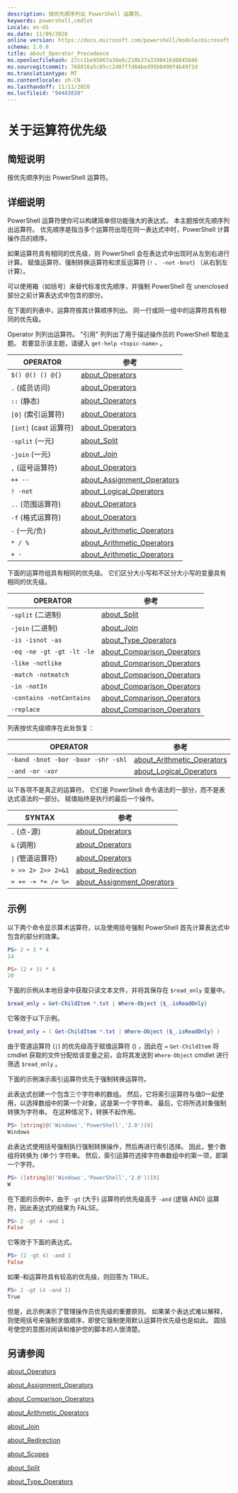```yaml
---
description: 按优先顺序列出 PowerShell 运算符。
keywords: powershell,cmdlet
Locale: en-US
ms.date: 11/09/2020
online version: https://docs.microsoft.com/powershell/module/microsoft.powershell.core/about/about_operator_precedence?view=powershell-5.1&WT.mc_id=ps-gethelp
schema: 2.0.0
title: about_Operator_Precedence
ms.openlocfilehash: 27cc1be95067a38e6c210b37a3398416d0845846
ms.sourcegitcommit: 768816a5c05cc2d07ffd84bed95b0499f4b49f2d
ms.translationtype: MT
ms.contentlocale: zh-CN
ms.lasthandoff: 11/11/2020
ms.locfileid: "94483030"
---
```

# <a name="about-operator-precedence"></a>关于运算符优先级

## <a name="short-description"></a>简短说明
按优先顺序列出 PowerShell 运算符。

## <a name="long-description"></a>详细说明

PowerShell 运算符使你可以构建简单但功能强大的表达式。 本主题按优先顺序列出运算符。 优先顺序是指当多个运算符出现在同一表达式中时，PowerShell 计算操作员的顺序。

如果运算符具有相同的优先级，则 PowerShell 会在表达式中出现时从左到右进行计算。 赋值运算符、强制转换运算符和求反运算符 (`!` 、 `-not` `-bnot`) （从右到左计算）。

可以使用箱（如括号）来替代标准优先顺序，并强制 PowerShell 在 unenclosed 部分之前计算表达式中包含的部分。

在下面的列表中，运算符按其计算顺序列出。 同一行或同一组中的运算符具有相同的优先级。

Operator 列列出运算符。 "引用" 列列出了用于描述操作员的 PowerShell 帮助主题。 若要显示该主题，请键入 `get-help <topic-name>` 。

|         OPERATOR         |           参考            |
| ------------------------ | ------------------------------ |
| `$() @() () @{}`         | [about_Operators][]            |
| `.` (成员访问)       | [about_Operators][]            |
| `::` (静态)             | [about_Operators][]            |
| `[0]` (索引运算符)    | [about_Operators][]            |
| `[int]` (cast 运算符)  | [about_Operators][]            |
| `-split` (一元)          | [about_Split][]                |
| `-join` (一元)           | [about_Join][]                 |
| `,` (逗号运算符)      | [about_Operators][]            |
| `++ --`                  | [about_Assignment_Operators][] |
| `! -not`                 | [about_Logical_Operators][]    |
| `..` (范围运算符)     | [about_Operators][]            |
| `-f` (格式运算符)    | [about_Operators][]            |
| `-` (一元/负)      | [about_Arithmetic_Operators][] |
| `* / %`                  | [about_Arithmetic_Operators][] |
| `+ -`                    | [about_Arithmetic_Operators][] |

下面的运算符组具有相同的优先级。 它们区分大小写和不区分大小写的变量具有相同的优先级。

|         OPERATOR          |           参考            |
| ------------------------- | ------------------------------ |
| `-split` (二进制)          | [about_Split][]                |
| `-join` (二进制)           | [about_Join][]                 |
| `-is -isnot -as`          | [about_Type_Operators][]       |
| `-eq -ne -gt -gt -lt -le` | [about_Comparison_Operators][] |
| `-like -notlike`          | [about_Comparison_Operators][] |
| `-match -notmatch`        | [about_Comparison_Operators][] |
| `-in -notIn`              | [about_Comparison_Operators][] |
| `-contains -notContains`  | [about_Comparison_Operators][] |
| `-replace`                | [about_Comparison_Operators][] |

列表按优先级顺序在此处恢复：

|                OPERATOR                 |           参考            |
| --------------------------------------- | ------------------------------ |
| `-band -bnot -bor -bxor -shr -shl`      | [about_Arithmetic_Operators][] |
| `-and -or -xor`                         | [about_Logical_Operators][]    |

以下各项不是真正的运算符。 它们是 PowerShell 命令语法的一部分，而不是表达式语法的一部分。 赋值始终是执行的最后一个操作。

|                SYNTAX                   |           参考            |
| --------------------------------------- | ------------------------------ |
| `.` (点-源)                         | [about_Operators][]            |
| `&` (调用)                               | [about_Operators][]            |
| <code>&#124;</code> (管道运算符)  | [about_Operators][]            |
| `> >> 2> 2>> 2>&1`                      | [about_Redirection][]          |
| `= += -= *= /= %=`                      | [about_Assignment_Operators][] |

## <a name="examples"></a>示例

以下两个命令显示算术运算符，以及使用括号强制 PowerShell 首先计算表达式中包含的部分的效果。

```powershell
PS> 2 + 3 * 4
14

PS> (2 + 3) * 4
20
```

下面的示例从本地目录中获取只读文本文件，并将其保存在 `$read_only` 变量中。

```powershell
$read_only = Get-ChildItem *.txt | Where-Object {$_.isReadOnly}
```

它等效于以下示例。

```powershell
$read_only = ( Get-ChildItem *.txt | Where-Object {$_.isReadOnly} )
```

由于管道运算符 (`|`) 的优先级高于赋值运算符 () ，因此在 `=` `Get-ChildItem` 将 cmdlet 获取的文件分配给该变量之前，会将其发送到 `Where-Object` cmdlet 进行筛选 `$read_only` 。

下面的示例演示索引运算符优先于强制转换运算符。

此表达式创建一个包含三个字符串的数组。 然后，它将索引运算符与值0一起使用，以选择数组中的第一个对象，这是第一个字符串。 最后，它将所选对象强制转换为字符串。 在这种情况下，转换不起作用。

```powershell
PS> [string]@('Windows','PowerShell','2.0')[0]
Windows
```

此表达式使用括号强制执行强制转换操作，然后再进行索引选择。 因此，整个数组将转换为 (单个) 字符串。 然后，索引运算符选择字符串数组中的第一项，即第一个字符。

```powershell
PS> ([string]@('Windows','PowerShell','2.0'))[0]
W
```

在下面的示例中，由于 `-gt` (大于) 运算符的优先级高于 `-and` (逻辑 AND) 运算符，因此表达式的结果为 FALSE。

```powershell
PS> 2 -gt 4 -and 1
False
```

它等效于下面的表达式。

```powershell
PS> (2 -gt 4) -and 1
False
```

如果-和运算符具有较高的优先级，则回答为 TRUE。

```powershell
PS> 2 -gt (4 -and 1)
True
```

但是，此示例演示了管理操作员优先级的重要原则。 如果某个表达式难以解释，则使用括号来强制求值顺序，即使它强制使用默认运算符优先级也是如此。 圆括号使您的意图对阅读和维护您的脚本的人很清楚。

## <a name="see-also"></a>另请参阅

[about_Operators][]

[about_Assignment_Operators][]

[about_Comparison_Operators][]

[about_Arithmetic_Operators][]

[about_Join][]

[about_Redirection][]

[about_Scopes][]

[about_Split][]

[about_Type_Operators][]

<!-- reference links -->
[about_Arithmetic_Operators]: about_Arithmetic_Operators.md
[about_Assignment_Operators]: about_Assignment_Operators.md
[about_Comparison_Operators]: about_Comparison_Operators.md
[about_Join]: about_Join.md
[about_Logical_Operators]: about_logical_operators.md
[about_Operators]: about_Operators.md
[about_Redirection]: about_Redirection.md
[about_Scopes]: about_Scopes.md
[about_Split]: about_Split.md
[about_Type_Operators]: about_Type_Operators.md
